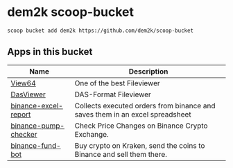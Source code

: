 # dem2k scoop-bucket

`scoop bucket add dem2k https://github.com/dem2k/scoop-bucket`

## Apps in this bucket

| Name                                                                   | Description                                                                   |
|------------------------------------------------------------------------|-------------------------------------------------------------------------------|
| [View64](https://github.com/dem2k/View64)                              | One of the best Fileviewer                                                    |
| [DasViewer](https://github.com/dem2k/DasViewer)                        | DAS-Format Fileviewer                                                         |
| [binance-excel-report](https://github.com/dem2k/binance-excel-report)  | Collects executed orders from binance and saves them in an excel spreadsheet  |
| [binance-pump-checker](https://github.com/dem2k/binance-pump-checker)  | Check Price Changes on Binance Crypto Exchange.                               |
| [binance-fund-bot](https://github.com/dem2k/binance-fund-bot)          | Buy crypto on Kraken, send the coins to Binance and sell them there.          |
